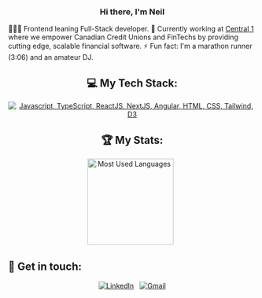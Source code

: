 <div align="center">

### Hi there, I'm Neil

</div>

👨🏻‍💻 Frontend leaning Full-Stack developer. 
🔭 Currently working at [Central 1](https://www.linkedin.com/company/central1/) where we empower Canadian Credit Unions and FinTechs by providing cutting edge, scalable financial software. 
⚡ Fun fact: I'm a marathon runner (3:06) and an amateur DJ. 

<div align="center">

## 💻 My Tech Stack:

[![Javascript, TypeScript, ReactJS, NextJS, Angular, HTML, CSS, Tailwind, D3](https://skillicons.dev/icons?i=js,ts,react,nextjs,angular,html,css,tailwind,d3)](https://skillicons.dev)


## 🏆 My Stats:

<p>
    <img height=175 alt="Most Used Languages" src="https://github-readme-stats.vercel.app/api/top-langs/?username=neilkrichi&layout=compact&theme=dark" />&nbsp;&nbsp;
</p>

</div>

## 📧 Get in touch:

<div align="center">
    
[![LinkedIn](https://skillicons.dev/icons?i=linkedin)](https://www.linkedin.com/in/neilkrichi/) &nbsp;
[![Gmail](https://skillicons.dev/icons?i=gmail)](mailto:neilkrichi@gmail.com?subject=Hello%20Neil)
    
</div>
